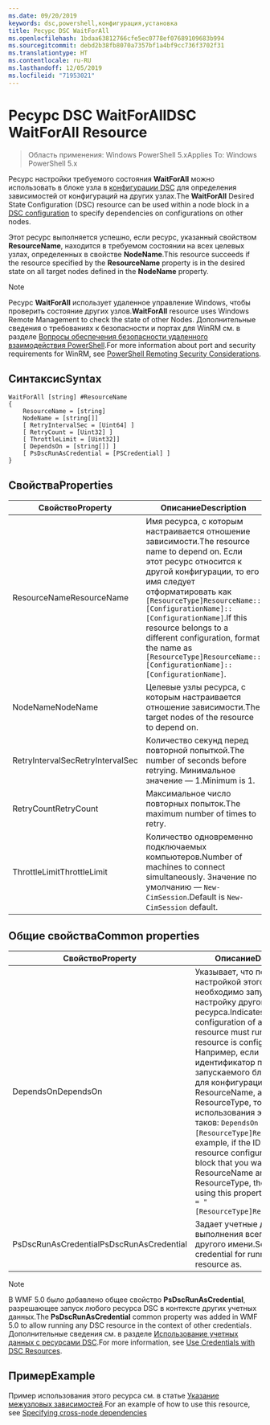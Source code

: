 ```yaml
---
ms.date: 09/20/2019
keywords: dsc,powershell,конфигурация,установка
title: Ресурс DSC WaitForAll
ms.openlocfilehash: 1bdaa63812766cfe5ec0778ef07689109683b994
ms.sourcegitcommit: debd2b38fb8070a7357bf1a4bf9cc736f3702f31
ms.translationtype: HT
ms.contentlocale: ru-RU
ms.lasthandoff: 12/05/2019
ms.locfileid: "71953021"
---
```

# <a name="dsc-waitforall-resource"></a><span data-ttu-id="d73ad-103">Ресурс DSC WaitForAll</span><span class="sxs-lookup"><span data-stu-id="d73ad-103">DSC WaitForAll Resource</span></span>

> <span data-ttu-id="d73ad-104">Область применения: Windows PowerShell 5.x</span><span class="sxs-lookup"><span data-stu-id="d73ad-104">Applies To: Windows PowerShell 5.x</span></span>

<span data-ttu-id="d73ad-105">Ресурс настройки требуемого состояния **WaitForAll** можно использовать в блоке узла в [конфигурации DSC](../../../configurations/configurations.md) для определения зависимостей от конфигураций на других узлах.</span><span class="sxs-lookup"><span data-stu-id="d73ad-105">The **WaitForAll** Desired State Configuration (DSC) resource can be used within a node block in a [DSC configuration](../../../configurations/configurations.md) to specify dependencies on configurations on other nodes.</span></span>

<span data-ttu-id="d73ad-106">Этот ресурс выполняется успешно, если ресурс, указанный свойством **ResourceName**, находится в требуемом состоянии на всех целевых узлах, определенных в свойстве **NodeName**.</span><span class="sxs-lookup"><span data-stu-id="d73ad-106">This resource succeeds if the resource specified by the **ResourceName** property is in the desired state on all target nodes defined in the **NodeName** property.</span></span>

> [!NOTE]
> <span data-ttu-id="d73ad-107">Ресурс **WaitForAll** использует удаленное управление Windows, чтобы проверить состояние других узлов.</span><span class="sxs-lookup"><span data-stu-id="d73ad-107">**WaitForAll** resource uses Windows Remote Management to check the state of other Nodes.</span></span> <span data-ttu-id="d73ad-108">Дополнительные сведения о требованиях к безопасности и портах для WinRM см. в разделе [Вопросы обеспечения безопасности удаленного взаимодействия PowerShell](/powershell/scripting/learn/remoting/winrmsecurity?view=powershell-6).</span><span class="sxs-lookup"><span data-stu-id="d73ad-108">For more information about port and security requirements for WinRM, see [PowerShell Remoting Security Considerations](/powershell/scripting/learn/remoting/winrmsecurity?view=powershell-6).</span></span>

## <a name="syntax"></a><span data-ttu-id="d73ad-109">Синтаксис</span><span class="sxs-lookup"><span data-stu-id="d73ad-109">Syntax</span></span>

```Syntax
WaitForAll [string] #ResourceName
{
    ResourceName = [string]
    NodeName = [string[]]
    [ RetryIntervalSec = [Uint64] ]
    [ RetryCount = [Uint32] ]
    [ ThrottleLimit = [Uint32]]
    [ DependsOn = [string[]] ]
    [ PsDscRunAsCredential = [PSCredential] ]
}
```

## <a name="properties"></a><span data-ttu-id="d73ad-110">Свойства</span><span class="sxs-lookup"><span data-stu-id="d73ad-110">Properties</span></span>

|<span data-ttu-id="d73ad-111">Свойство</span><span class="sxs-lookup"><span data-stu-id="d73ad-111">Property</span></span> |<span data-ttu-id="d73ad-112">Описание</span><span class="sxs-lookup"><span data-stu-id="d73ad-112">Description</span></span> |
|---|---|
|<span data-ttu-id="d73ad-113">ResourceName</span><span class="sxs-lookup"><span data-stu-id="d73ad-113">ResourceName</span></span> |<span data-ttu-id="d73ad-114">Имя ресурса, с которым настраивается отношение зависимости.</span><span class="sxs-lookup"><span data-stu-id="d73ad-114">The resource name to depend on.</span></span> <span data-ttu-id="d73ad-115">Если этот ресурс относится к другой конфигурации, то его имя следует отформатировать как `[ResourceType]ResourceName::[ConfigurationName]::[ConfigurationName]`.</span><span class="sxs-lookup"><span data-stu-id="d73ad-115">If this resource belongs to a different configuration, format the name as `[ResourceType]ResourceName::[ConfigurationName]::[ConfigurationName]`.</span></span> |
|<span data-ttu-id="d73ad-116">NodeName</span><span class="sxs-lookup"><span data-stu-id="d73ad-116">NodeName</span></span> |<span data-ttu-id="d73ad-117">Целевые узлы ресурса, с которым настраивается отношение зависимости.</span><span class="sxs-lookup"><span data-stu-id="d73ad-117">The target nodes of the resource to depend on.</span></span> |
|<span data-ttu-id="d73ad-118">RetryIntervalSec</span><span class="sxs-lookup"><span data-stu-id="d73ad-118">RetryIntervalSec</span></span> |<span data-ttu-id="d73ad-119">Количество секунд перед повторной попыткой.</span><span class="sxs-lookup"><span data-stu-id="d73ad-119">The number of seconds before retrying.</span></span> <span data-ttu-id="d73ad-120">Минимальное значение — 1.</span><span class="sxs-lookup"><span data-stu-id="d73ad-120">Minimum is 1.</span></span> |
|<span data-ttu-id="d73ad-121">RetryCount</span><span class="sxs-lookup"><span data-stu-id="d73ad-121">RetryCount</span></span> |<span data-ttu-id="d73ad-122">Максимальное число повторных попыток.</span><span class="sxs-lookup"><span data-stu-id="d73ad-122">The maximum number of times to retry.</span></span> |
|<span data-ttu-id="d73ad-123">ThrottleLimit</span><span class="sxs-lookup"><span data-stu-id="d73ad-123">ThrottleLimit</span></span> |<span data-ttu-id="d73ad-124">Количество одновременно подключаемых компьютеров.</span><span class="sxs-lookup"><span data-stu-id="d73ad-124">Number of machines to connect simultaneously.</span></span> <span data-ttu-id="d73ad-125">Значение по умолчанию — `New-CimSession`.</span><span class="sxs-lookup"><span data-stu-id="d73ad-125">Default is `New-CimSession` default.</span></span> |

## <a name="common-properties"></a><span data-ttu-id="d73ad-126">Общие свойства</span><span class="sxs-lookup"><span data-stu-id="d73ad-126">Common properties</span></span>

|<span data-ttu-id="d73ad-127">Свойство</span><span class="sxs-lookup"><span data-stu-id="d73ad-127">Property</span></span> |<span data-ttu-id="d73ad-128">Описание</span><span class="sxs-lookup"><span data-stu-id="d73ad-128">Description</span></span> |
|---|---|
|<span data-ttu-id="d73ad-129">DependsOn</span><span class="sxs-lookup"><span data-stu-id="d73ad-129">DependsOn</span></span> |<span data-ttu-id="d73ad-130">Указывает, что перед настройкой этого ресурса необходимо запустить настройку другого ресурса.</span><span class="sxs-lookup"><span data-stu-id="d73ad-130">Indicates that the configuration of another resource must run before this resource is configured.</span></span> <span data-ttu-id="d73ad-131">Например, если идентификатор первого запускаемого блока сценария для конфигурации ресурса — ResourceName, а его тип — ResourceType, то синтаксис использования этого свойства таков: `DependsOn = "[ResourceType]ResourceName"`.</span><span class="sxs-lookup"><span data-stu-id="d73ad-131">For example, if the ID of the resource configuration script block that you want to run first is ResourceName and its type is ResourceType, the syntax for using this property is `DependsOn = "[ResourceType]ResourceName"`.</span></span> |
|<span data-ttu-id="d73ad-132">PsDscRunAsCredential</span><span class="sxs-lookup"><span data-stu-id="d73ad-132">PsDscRunAsCredential</span></span> |<span data-ttu-id="d73ad-133">Задает учетные данные для выполнения всего ресурса от другого имени.</span><span class="sxs-lookup"><span data-stu-id="d73ad-133">Sets the credential for running the entire resource as.</span></span> |

> [!NOTE]
> <span data-ttu-id="d73ad-134">В WMF 5.0 было добавлено общее свойство **PsDscRunAsCredential**, разрешающее запуск любого ресурса DSC в контексте других учетных данных.</span><span class="sxs-lookup"><span data-stu-id="d73ad-134">The **PsDscRunAsCredential** common property was added in WMF 5.0 to allow running any DSC resource in the context of other credentials.</span></span> <span data-ttu-id="d73ad-135">Дополнительные сведения см. в разделе [Использование учетных данных с ресурсами DSC](../../../configurations/runasuser.md).</span><span class="sxs-lookup"><span data-stu-id="d73ad-135">For more information, see [Use Credentials with DSC Resources](../../../configurations/runasuser.md).</span></span>

## <a name="example"></a><span data-ttu-id="d73ad-136">Пример</span><span class="sxs-lookup"><span data-stu-id="d73ad-136">Example</span></span>

<span data-ttu-id="d73ad-137">Пример использования этого ресурса см. в статье [Указание межузловых зависимостей](../../../configurations/crossNodeDependencies.md).</span><span class="sxs-lookup"><span data-stu-id="d73ad-137">For an example of how to use this resource, see [Specifying cross-node dependencies](../../../configurations/crossNodeDependencies.md)</span></span>